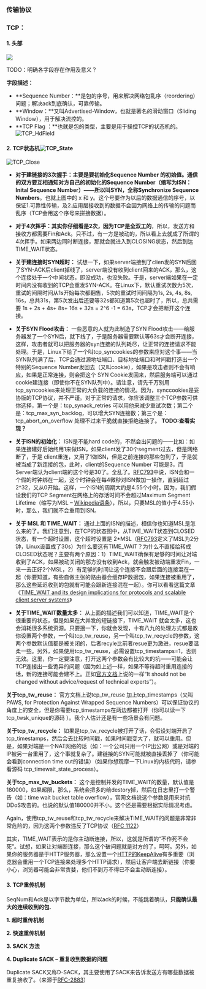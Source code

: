 ### 传输协议

### TCP：

#### 1. 头部

![](C:\Users\zhang\OneDrive\阿林个人\tmp\TCP_Header.jpg)

TODO：明确各字段存在作用及意义？

**字段描述：**

- **Sequence Number：**是包的序号，用来解决网络包乱序（reordering）问题；解决ack到底确认，可靠传输。
- **Window：**又叫Advertised-Window，也就是著名的滑动窗口（Sliding Window），用于解决流控的。
- **TCP Flag ：**也就是包的类型，主要是用于操控TCP的状态机的。![TCP_HdField](C:\Users\zhang\OneDrive\阿林个人\tmp\TCP_HdField.jpg)

#### 2. TCP状态机![TCP_State](C:\Users\zhang\OneDrive\阿林个人\tmp\TCP_State.png)

![TCP_Close](C:\Users\zhang\OneDrive\阿林个人\tmp\TCP_Close.png)

- **对于建链接的3次握手：**主要是要初始化Sequence Number 的初始值。通信的双方要互相通知对方自己的初始化的Sequence Number（缩写为ISN：Inital Sequence Number）——所以叫**SYN，全称Synchronize Sequence Numbers**。也就上图中的 x 和 y。这个号要作为以后的数据通信的序号，以保证1.可靠性传输，及2.应用层接收到的数据不会因为网络上的传输的问题而乱序（TCP会用这个序号来拼接数据）。
- **对于4次挥手：**其实你仔细看是2次，因为**TCP是全双工的**，所以，发送方和接收方都需要Fin和Ack。只不过，有一方是被动的，所以看上去就成了所谓的4次挥手。如果两边同时断连接，那就会就进入到CLOSING状态，然后到达TIME_WAIT状态。

- **关于建连接时SYN超时：**
  试想一下，如果server端接到了clien发的SYN后回了SYN-ACK后client掉线了，server端没有收到client回来的ACK，那么，这个连接处于一个中间状态，即没成功，也没失败。于是，server端如果在一定时间内没有收到的TCP会重发SYN-ACK。在Linux下，默认重试次数为5次，重试的间隔时间从1s开始每次都翻售，5次的重试时间间隔为1s, 2s, 4s, 8s, 16s，总共31s，第5次发出后还要等32s都知道第5次也超时了，所以，总共需要 1s + 2s + 4s+ 8s+ 16s + 32s = 2^6 -1 = 63s，TCP才会把断开这个连接。
- **关于SYN Flood攻击：**
  一些恶意的人就为此制造了SYN Flood攻击——给服务器发了一个SYN后，就下线了，于是服务器需要默认等63s才会断开连接，这样，攻击者就可以把服务器的syn连接的队列耗尽，让正常的连接请求不能处理。于是，Linux下给了一个叫tcp_syncookies的参数来应对这个事——当SYN队列满了后，TCP会通过源地址端口、目标地址端口和时间戳打造出一个特别的Sequence Number发回去（又叫cookie），如果是攻击者则不会有响应，如果是正常连接，则会把这个 SYN Cookie发回来，然后服务端可以通过cookie建连接（即使你不在SYN队列中）。请注意，请先千万别用tcp_syncookies来处理正常的大负载的连接的情况。因为，synccookies是妥协版的TCP协议，并不严谨。对于正常的请求，你应该调整三个TCP参数可供你选择，第一个是：tcp_synack_retries 可以用他来减少重试次数；第二个是：tcp_max_syn_backlog，可以增大SYN连接数；第三个是：tcp_abort_on_overflow 处理不过来干脆就直接拒绝连接了。  **TODO:查看实现？**
- **关于ISN的初始化：**
  ISN是不能hard code的，不然会出问题的——比如：如果连接建好后始终用1来做ISN，如果client发了30个segment过去，但是网络断了，于是 client重连，又用了1做ISN，但是之前连接的那些包到了，于是就被当成了新连接的包，此时，client的Sequence Number 可能是3，而Server端认为client端的这个号是30了。全乱了。[RFC793](http://tools.ietf.org/html/rfc793)中说，ISN会和一个假的时钟绑在一起，这个时钟会在每4微秒对ISN做加一操作，直到超过2^32，又从0开始。这样，一个ISN的周期大约是4.55个小时。因为，我们假设我们的TCP Segment在网络上的存活时间不会超过Maximum Segment Lifetime（缩写为MSL – [Wikipedia语条](http://en.wikipedia.org/wiki/Maximum_Segment_Lifetime)），所以，只要MSL的值小于4.55小时，那么，我们就不会重用到ISN。
- **关于 MSL 和 TIME_WAIT：**
  通过上面的ISN的描述，相信你也知道MSL是怎么来的了。我们注意到，在TCP的状态图中，从TIME_WAIT状态到CLOSED状态，有一个超时设置，这个超时设置是 2*MSL（[RFC793](http://tools.ietf.org/html/rfc793)定义了MSL为2分钟，Linux设置成了30s）为什么要这有TIME_WAIT？为什么不直接给转成CLOSED状态呢？主要有两个原因：1）TIME_WAIT确保有足够的时间让对端收到了ACK，如果被动关闭的那方没有收到Ack，就会触发被动端重发Fin，一来一去正好2个MSL，2）有足够的时间让这个连接不会跟后面的连接混在一起（你要知道，有些自做主张的路由器会缓存IP数据包，如果连接被重用了，那么这些延迟收到的包就有可能会跟新连接混在一起）。你可以看看这篇文章《[TIME_WAIT and its design implications for protocols and scalable client server systems](http://www.serverframework.com/asynchronousevents/2011/01/time-wait-and-its-design-implications-for-protocols-and-scalable-servers.html)》
- **关于TIME_WAIT数量太多：**
  从上面的描述我们可以知道，TIME_WAIT是个很重要的状态，但是如果在大并发的短链接下，TIME_WAIT 就会太多，这也会消耗很多系统资源。只要搜一下，你就会发现，十有八九的处理方式都是教你设置两个参数，一个叫tcp_tw_reuse，另一个叫tcp_tw_recycle的参数，这两个参数默认值都是被关闭的，后者recyle比前者resue更为激进，resue要温柔一些。另外，如果使用tcp_tw_reuse，必需设置tcp_timestamps=1，否则无效。这里，你一定要注意，打开这两个参数会有比较大的坑——可能会让TCP连接出一些诡异的问题（因为如上述一样，如果不等待超时重用连接的话，新的连接可能会建不上。正如[官方文档](https://www.kernel.org/doc/Documentation/networking/ip-sysctl.txt)上说的一样“It should not be changed without advice/request of technical experts”）。

**关于tcp_tw_reuse：**
官方文档上说tcp_tw_reuse 加上tcp_timestamps（又叫PAWS, for Protection Against Wrapped Sequence Numbers）可以保证协议的角度上的安全，但是你需要tcp_timestamps在两边都被打开（你可以读一下tcp_twsk_unique的源码 ）。我个人估计还是有一些场景会有问题。

**关于tcp_tw_recycle：**
如果是tcp_tw_recycle被打开了话，会假设对端开启了tcp_timestamps，然后会去比较时间戳，如果时间戳变大了，就可以重用。但是，如果对端是一个NAT网络的话（如：一个公司只用一个IP出公网）或是对端的IP被另一台重用了，这个事就复杂了。建链接的SYN可能就被直接丢掉了（你可能会看到connection time out的错误）（如果你想观摩一下Linux的内核代码，请参看源码 tcp_timewait_state_process）。

**关于tcp_max_tw_buckets：**
这个是控制并发的TIME_WAIT的数量，默认值是180000，如果超限，那么，系统会把多的给destory掉，然后在日志里打一个警告（如：time wait bucket table overflow），官网文档说这个参数是用来对抗DDoS攻击的。也说的默认值180000并不小。这个还是需要根据实际情况考虑。

Again，使用tcp_tw_reuse和tcp_tw_recycle来解决TIME_WAIT的问题是非常非常危险的，因为这两个参数违反了TCP协议（[RFC 1122](http://tools.ietf.org/html/rfc1122)）

其实，TIME_WAIT表示的是你主动断连接，所以，这就是所谓的“不作死不会死”。试想，如果让对端断连接，那么这个破问题就是对方的了，呵呵。另外，如果你的服务器是于HTTP服务器，那么设置一个[HTTP的KeepAlive](http://en.wikipedia.org/wiki/HTTP_persistent_connection)有多重要（浏览器会重用一个TCP连接来处理多个HTTP请求），然后让客户端去断链接（你要小心，浏览器可能会非常贪婪，他们不到万不得已不会主动断连接）。



#### 3. TCP重传机制

​	SeqNum和Ack是以字节数为单位，所以ack的时候，不能跳着确认，**只能确认最大的连续收到的包.**

**1. 超时重传机制**



**2. 快速重传机制**



**3. SACK 方法**



**4. Duplicate SACK – 重复收到数据的问题**

Duplicate SACK又称D-SACK，其主要使用了SACK来告诉发送方有哪些数据被重复接收了。（来源于[RFC-2883](http://www.ietf.org/rfc/rfc2883.txt)）